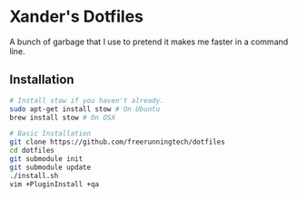 # Xander's Dotfiles

A bunch of garbage that I use to pretend it makes me faster in a command line.

## Installation

```sh
# Install stow if you haven't already.
sudo apt-get install stow # On Ubuntu
brew install stow # On OSX

# Basic Installation
git clone https://github.com/freerunningtech/dotfiles
cd dotfiles
git submodule init
git submodule update
./install.sh
vim +PluginInstall +qa
```

